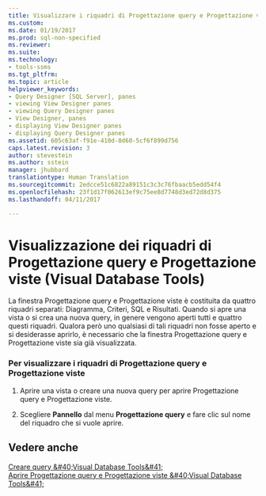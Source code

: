 ```yaml
---
title: Visualizzare i riquadri di Progettazione query e Progettazione viste (Visual Database Tools) | Microsoft Docs
ms.custom: 
ms.date: 01/19/2017
ms.prod: sql-non-specified
ms.reviewer: 
ms.suite: 
ms.technology:
- tools-ssms
ms.tgt_pltfrm: 
ms.topic: article
helpviewer_keywords:
- Query Designer [SQL Server], panes
- viewing View Designer panes
- viewing Query Designer panes
- View Designer, panes
- displaying View Designer panes
- displaying Query Designer panes
ms.assetid: 605c63af-f91e-410d-8d60-5cf6f899d756
caps.latest.revision: 3
author: stevestein
ms.author: sstein
manager: jhubbard
translationtype: Human Translation
ms.sourcegitcommit: 2edcce51c6822a89151c3c3c76fbaacb5edd54f4
ms.openlocfilehash: 23f1d17f062613ef9c75ee8d7748d3ed72d8d375
ms.lasthandoff: 04/11/2017

---
```

# <a name="display-query-and-view-designer-panes-visual-database-tools"></a>Visualizzazione dei riquadri di Progettazione query e Progettazione viste (Visual Database Tools)
La finestra Progettazione query e Progettazione viste è costituita da quattro riquadri separati: Diagramma, Criteri, SQL e Risultati. Quando si apre una vista o si crea una nuova query, in genere vengono aperti tutti e quattro questi riquadri. Qualora però uno qualsiasi di tali riquadri non fosse aperto e si desiderasse aprirlo, è necessario che la finestra Progettazione query e Progettazione viste sia già visualizzata.  
  
### <a name="to-display-query-and-view-designer-panes"></a>Per visualizzare i riquadri di Progettazione query e Progettazione viste  
  
1.  Aprire una vista o creare una nuova query per aprire Progettazione query e Progettazione viste.  
  
2.  Scegliere **Pannello** dal menu **Progettazione query** e fare clic sul nome del riquadro che si vuole aprire.  
  
## <a name="see-also"></a>Vedere anche  
[Creare query &amp;#40;Visual Database Tools&amp;#41;](../../ssms/visual-db-tools/create-queries-visual-database-tools.md)  
[Aprire Progettazione query e Progettazione viste &amp;#40;Visual Database Tools&amp;#41;](../../ssms/visual-db-tools/open-the-query-and-view-designer-visual-database-tools.md)  
  

